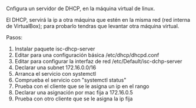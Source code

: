 Cnfigura un servidor de DHCP, en la máquina virtual de linux.

El DHCP, servirá la ip a otra máquina que estén en la misma red (red interna de VirtualBox); para probarlo tendras que levantar otra máquina virtual.

Pasos:

1. Instalar paquete isc-dhcp-server
2. Editar para una configuración básica /etc/dhcp/dhcpd.conf
3. Editar para configurar la interfaz de red /etc/Default/isc-dchp-server
4. Declarar una subnet 172.16.0.0/16
5. Arranca el servicio con systemctl
6. Comprueba el servicio con "systemctl status"
7. Prueba con el cliente que se le asigna un ip en el rango 
8. Declarar una asignación por mac fija a 172.16.0.5
9. Prueba con otro cliente que se le asigna la ip fija

